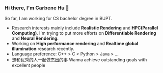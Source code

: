 ### Hi there, I'm Carbene Hu 👋

So far, I am working for CS bachelor degree in BUPT.


- Research interests mainly include **Realistic Rendering** and **HPC(Parallel Computing)**. I'm trying to put more efforts on **Differentiable Rendering** and **Neural Rendering**.
- Working on **High performance rendering** and **Realtime global illumination** research recently.
- Language preference: C++ > C > Python > Java > ...
- 想和优秀的人一起做杰出的事 Wanna achieve outstanding goals with excellent people

